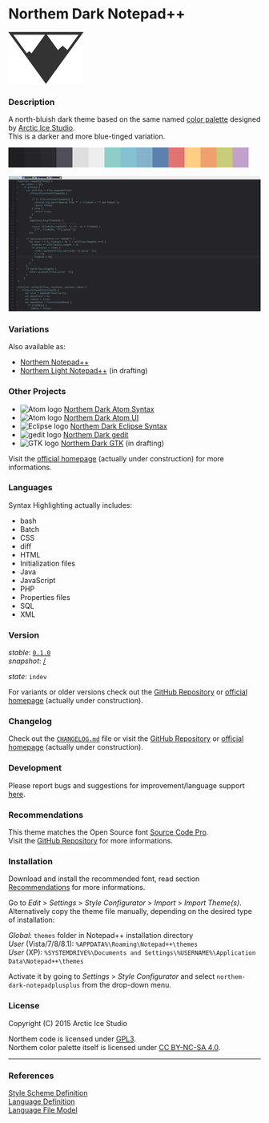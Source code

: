 # Northem Dark Notepad++

[![Northem Logo](res/image/northem-logo.png)](http://arcticicestudio.com/Northem)

### Description
A north-bluish dark theme based on the same named [color palette](https://github.com/arcticicestudio/northem) designed by [Arctic Ice Studio](http://arcticicestudio.com).  
This is a darker and more blue-tinged variation.

![Northem](res/image/northem-dark.png)

![Northem](res/image/preview-screenshot.png)

### Variations
Also available as:
  - [Northem Notepad++](https://github.com/arcticicestudio/northem-notepadplusplus)
  - [Northem Light Notepad++](#) (in drafting)

### Other Projects
  - ![Atom logo](https://atom.io/favicon.ico) [Northem Dark Atom Syntax](https://github.com/arcticicestudio/northem-dark-atom-syntax)
  - ![Atom logo](https://atom.io/favicon.ico) [Northem Dark Atom UI](https://github.com/arcticicestudio/northem-dark-atom-ui)
  - ![Eclipse logo](https://eclipse.org/favicon.ico) [Northem Dark Eclipse Syntax](https://github.com/arcticicestudio/northem-dark-eclipse-syntax)
  - ![gedit logo](https://static.gnome.org/wiki.gnome.org/gnome/css/favicon.png) [Northem Dark gedit](https://github.com/arcticicestudio/northem-dark-gedit)
  - ![GTK logo](http://www.gtk.org/images/gtk-logo.ico) [Northem Dark GTK](#) (in drafting)

Visit the [official homepage](http://arcticicestudio.com/Northem) (actually under construction) for more informations.

### Languages
Syntax Highlighting actually includes:
  - bash
  - Batch
  - CSS
  - diff
  - HTML
  - Initialization files
  - Java
  - JavaScript
  - PHP
  - Properties files
  - SQL
  - XML

### Version
_stable_: [`0.1.0`](https://github.com/arcticicestudio/northem-dark-notepadplusplus/releases/tag/0.1.0)  
_snapshot_: [/](#)

_state_: `indev`

For variants or older versions check out the [GitHub Repository](https://github.com/arcticicestudio/northem-dark-notepadplusplus) or [official homepage](http://arcticicestudio.com/Northem) (actually under construction).

### Changelog
Check out the [`CHANGELOG.md`](CHANGELOG.md) file or visit the [GitHub Repository](https://github.com/arcticicestudio/northem-dark-notepadplusplus) or [official homepage](http://arcticicestudio.com/Northem) (actually under construction).

### Development
Please report bugs and suggestions for improvement/language support [here](https://github.com/arcticicestudio/northem-dark-notepadplusplus/issues).

### Recommendations
This theme matches the Open Source font [Source Code Pro](https://typekit.com/fonts/source-code-pro).  
Visit the [GitHub Repository](https://github.com/adobe-fonts/source-code-pro) for more informations.

### Installation
Download and install the recommended font, read section [Recommendations](#Recommendations) for more informations.

Go to _Edit_ > _Settings_ > _Style_ _Configurator_ > _Import_ > _Import_ _Theme(s)_.  
Alternatively copy the theme file manually, depending on the desired type of installation:

  *Global*:                   `themes` folder in Notepad++ installation directory  
  *User* (Vista/7/8/8.1):     `%APPDATA%\Roaming\Notepad++\themes`  
  *User* (XP):                `%SYSTEMDRIVE%\Documents and Settings\%USERNAME%\Application Data\Notepad++\themes`

Activate it by going to _Settings_ > _Style_ _Configurator_ and select `northem-dark-notepadplusplus` from the drop-down menu.

### License
Copyright (C) 2015 Arctic Ice Studio

Northem code is licensed under [GPL3](http://www.gnu.org/licenses/gpl.txt).  
Northem color palette itself is licensed under [CC BY-NC-SA 4.0](http://creativecommons.org/licenses/by-nc-sa/4.0).

---

### References
[Style Scheme Definition](http://docs.notepad-plus-plus.org/index.php/User_Defined_Languages)  
[Language Definition](http://docs.notepad-plus-plus.org/index.php/User_Defined_Language_Files)  
[Language File Model](http://svn.tuxfamily.org/viewvc.cgi/notepadplus_repository/trunk/PowerEditor/src/langs.model.xml?revision=1351&view=markup)

